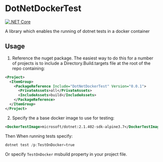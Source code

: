 # DotNetDockerTest

[![.NET Core](https://github.com/G-Research/DotNetDockerTest/workflows/.NET%20Core/badge.svg?branch=master&event=push)](https://github.com/G-Research/DotNetDockerTest/actions/workflows/dotnetcore.yml?query=branch%3Amaster+event%3Apush)

A library which enables the running of dotnet tests in a docker container

## Usage

1. Reference the nuget package. The easiest way to do this for a number of projects is to include a Directory.Build.targets file at the root of the repo containing:

```xml
<Project>
  <ItemGroup>
    <PackageReference Include="DotNetDockerTest" Version="0.0.1">
      <PrivateAssets>all</PrivateAssets>
      <IncludeAssets>build</IncludeAssets>
    </PackageReference>
  </ItemGroup>
</Project>
```

2. Specify the a base docker image to use for testing:

```xml
<DockerTestImage>microsoft/dotnet:2.1.402-sdk-alpine3.7</DockerTestImage>
```

Then When running tests specify:

```powershell
dotnet test /p:TestOnDocker=true
```

Or specify `TestOnDocker` msbuild property in your project file.
